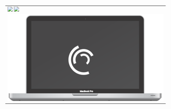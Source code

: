 <div align="">
  <div>
<table>
    <tr>
</td>
      <td valign="top"><img src="https://github-readme-stats.vercel.app/api/top-langs/?username=angelk90&layout=compact&show_icons=true&title_color=ffffff&icon_color=34abeb&text_color=daf7dc&bg_color=002b36"/>
      <img src="https://github-readme-stats.vercel.app/api?username=angelk90&show_icons=true&title_color=ffffff&icon_color=34abeb&text_color=daf7dc&bg_color=002b36&hide=prs,issues,contribs"/></td>
    </tr>
        <td valign="top">  <img src="https://raw.githubusercontent.com/Angelk90/angelk90/master/macbook.svg">

  </table>
    </div>
</div>
